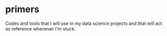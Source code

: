 # primers
Codes and tools that I will use in my data science projects and that will act as reference whenever I'm stuck. 
